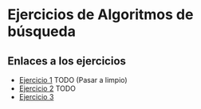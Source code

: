 # Ejercicios de Algoritmos de búsqueda

## Enlaces a los ejercicios

- [Ejercicio 1](./Ejercicio_1/README.md) TODO (Pasar a limpio)
- [Ejercicio 2](./Ejercicio_2/README.md) TODO
- [Ejercicio 3](./Ejercicio_3/README.md)
